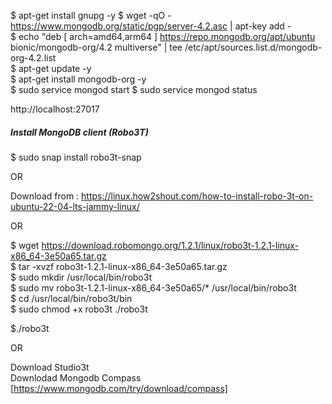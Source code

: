 

$ apt-get install gnupg -y
$ wget -qO - https://www.mongodb.org/static/pgp/server-4.2.asc | apt-key add -  
$ echo "deb [ arch=amd64,arm64 ] https://repo.mongodb.org/apt/ubuntu bionic/mongodb-org/4.2 multiverse" | tee /etc/apt/sources.list.d/mongodb-org-4.2.list  
$ apt-get update -y  
$ apt-get install mongodb-org -y  
$ sudo service mongod start
$ sudo service mongod status

http://localhost:27017


##### Install MongoDB client (Robo3T)

$ sudo snap install robo3t-snap

OR

Download from : https://linux.how2shout.com/how-to-install-robo-3t-on-ubuntu-22-04-lts-jammy-linux/

OR

$ wget https://download.robomongo.org/1.2.1/linux/robo3t-1.2.1-linux-x86_64-3e50a65.tar.gz  
$ tar -xvzf robo3t-1.2.1-linux-x86_64-3e50a65.tar.gz  
$ sudo mkdir /usr/local/bin/robo3t  
$ sudo mv  robo3t-1.2.1-linux-x86_64-3e50a65/* /usr/local/bin/robo3t  
$ cd /usr/local/bin/robo3t/bin  
$ sudo chmod +x robo3t ./robo3t  

$./robo3t

OR

Download Studio3t  
Downlodad Mongodb Compass  [https://www.mongodb.com/try/download/compass]
